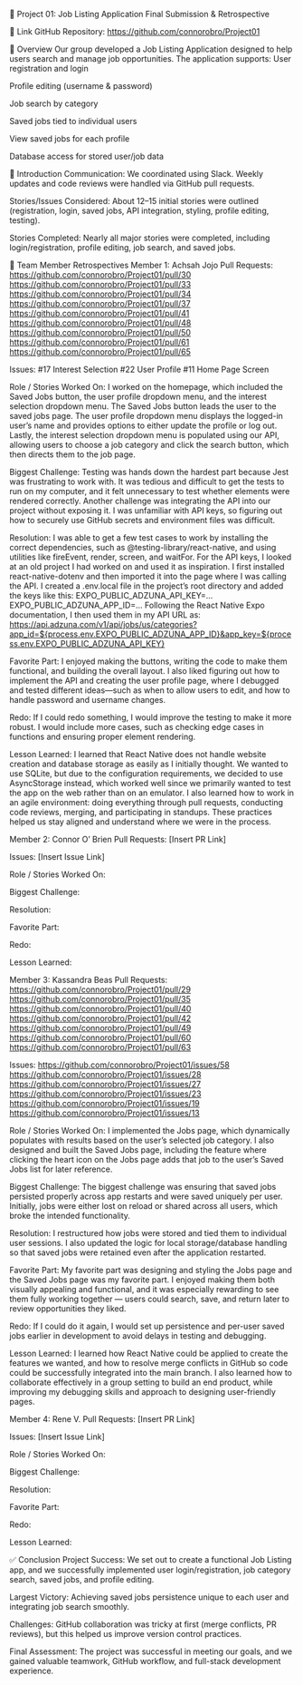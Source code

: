 📄 Project 01: Job Listing Application
Final Submission & Retrospective

🔗 Link
GitHub Repository: https://github.com/connorobro/Project01 

📝 Overview
Our group developed a Job Listing Application designed to help users search and manage job opportunities. The application supports:
User registration and login


Profile editing (username & password)


Job search by category


Saved jobs tied to individual users


View saved jobs for each profile


Database access for stored user/job data

📖 Introduction
Communication: We coordinated using Slack. Weekly updates and code reviews were handled via GitHub pull requests.


Stories/Issues Considered: About 12–15 initial stories were outlined (registration, login, saved jobs, API integration, styling, profile editing, testing).


Stories Completed: Nearly all major stories were completed, including login/registration, profile editing, job search, and saved jobs.

👥 Team Member Retrospectives
Member 1: Achsah Jojo
Pull Requests:
https://github.com/connorobro/Project01/pull/30
https://github.com/connorobro/Project01/pull/33
https://github.com/connorobro/Project01/pull/34
https://github.com/connorobro/Project01/pull/37
https://github.com/connorobro/Project01/pull/41
https://github.com/connorobro/Project01/pull/48
https://github.com/connorobro/Project01/pull/50
https://github.com/connorobro/Project01/pull/61
https://github.com/connorobro/Project01/pull/65


Issues:
#17 Interest Selection
#22 User Profile
#11 Home Page Screen


Role / Stories Worked On:
I worked on the homepage, which included the Saved Jobs button, the user profile dropdown menu, and the interest selection dropdown menu. The Saved Jobs button leads the user to the saved jobs page. The user profile dropdown menu displays the logged-in user’s name and provides options to either update the profile or log out. Lastly, the interest selection dropdown menu is populated using our API, allowing users to choose a job category and click the search button, which then directs them to the job page.


Biggest Challenge:
Testing was hands down the hardest part because Jest was frustrating to work with. It was tedious and difficult to get the tests to run on my computer, and it felt unnecessary to test whether elements were rendered correctly. Another challenge was integrating the API into our project without exposing it. I was unfamiliar with API keys, so figuring out how to securely use GitHub secrets and environment files was difficult.


Resolution:
I was able to get a few test cases to work by installing the correct dependencies, such as @testing-library/react-native, and using utilities like fireEvent, render, screen, and waitFor. For the API keys, I looked at an old project I had worked on and used it as inspiration. I first installed react-native-dotenv and then imported it into the page where I was calling the API. I created a .env.local file in the project’s root directory and added the keys like this:
EXPO_PUBLIC_ADZUNA_API_KEY=...
EXPO_PUBLIC_ADZUNA_APP_ID=...
Following the React Native Expo documentation, I then used them in my API URL as: https://api.adzuna.com/v1/api/jobs/us/categories?app_id=${process.env.EXPO_PUBLIC_ADZUNA_APP_ID}&app_key=${process.env.EXPO_PUBLIC_ADZUNA_API_KEY}


Favorite Part:
I enjoyed making the buttons, writing the code to make them functional, and building the overall layout. I also liked figuring out how to implement the API and creating the user profile page, where I debugged and tested different ideas—such as when to allow users to edit, and how to handle password and username changes.


Redo:
If I could redo something, I would improve the testing to make it more robust. I would include more cases, such as checking edge cases in functions and ensuring proper element rendering.


Lesson Learned:
I learned that React Native does not handle website creation and database storage as easily as I initially thought. We wanted to use SQLite, but due to the configuration requirements, we decided to use AsyncStorage instead, which worked well since we primarily wanted to test the app on the web rather than on an emulator. I also learned how to work in an agile environment: doing everything through pull requests, conducting code reviews, merging, and participating in standups. These practices helped us stay aligned and understand where we were in the process.

Member 2: Connor O’ Brien
Pull Requests: [Insert PR Link]


Issues: [Insert Issue Link]


Role / Stories Worked On:


Biggest Challenge:


Resolution:


Favorite Part:


Redo:


Lesson Learned: 

Member 3: Kassandra Beas 
Pull Requests: 
https://github.com/connorobro/Project01/pull/29 
https://github.com/connorobro/Project01/pull/35 
 https://github.com/connorobro/Project01/pull/40 
https://github.com/connorobro/Project01/pull/42
https://github.com/connorobro/Project01/pull/49
https://github.com/connorobro/Project01/pull/60 
https://github.com/connorobro/Project01/pull/63 


Issues: 
https://github.com/connorobro/Project01/issues/58 
https://github.com/connorobro/Project01/issues/28
https://github.com/connorobro/Project01/issues/27 
https://github.com/connorobro/Project01/issues/23 
https://github.com/connorobro/Project01/issues/19 
https://github.com/connorobro/Project01/issues/13 


Role / Stories Worked On: 
I implemented the Jobs page, which dynamically populates with results based on the user’s selected job category. I also designed and built the Saved Jobs page, including the feature where clicking the heart icon on the Jobs page adds that job to the user’s Saved Jobs list for later reference.


Biggest Challenge: 
The biggest challenge was ensuring that saved jobs persisted properly across app restarts and were saved uniquely per user. Initially, jobs were either lost on reload or shared across all users, which broke the intended functionality.


Resolution:
I restructured how jobs were stored and tied them to individual user sessions. I also updated the logic for local storage/database handling so that saved jobs were retained even after the application restarted.


Favorite Part: 
My favorite part was designing  and styling the Jobs page and the Saved Jobs page was my favorite part. I enjoyed making them both visually appealing and functional, and it was especially rewarding to see them fully working together — users could search, save, and return later to review opportunities they liked.


Redo:
If I could do it again, I would set up persistence and per-user saved jobs earlier in development to avoid delays in testing and debugging.


Lesson Learned:
I learned how React Native could be applied to create the features we wanted, and how to resolve merge conflicts in GitHub so code could be successfully integrated into the main branch. I also learned how to collaborate effectively in a group setting to build an end product, while improving my debugging skills and approach to designing user-friendly pages.

Member 4: Rene V. 
Pull Requests: [Insert PR Link]


Issues: [Insert Issue Link]


Role / Stories Worked On:


Biggest Challenge:


Resolution:


Favorite Part:


Redo:


Lesson Learned:

✅ Conclusion
Project Success: We set out to create a functional Job Listing app, and we successfully implemented user login/registration, job category search, saved jobs, and profile editing.


Largest Victory: Achieving saved jobs persistence unique to each user and integrating job search smoothly.


Challenges: GitHub collaboration was tricky at first (merge conflicts, PR reviews), but this helped us improve version control practices.


Final Assessment: The project was successful in meeting our goals, and we gained valuable teamwork, GitHub workflow, and full-stack development experience.
